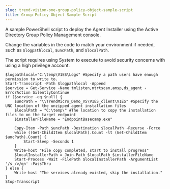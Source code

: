 ```yaml
---
slug: trend-vision-one-group-policy-object-sample-script
title: Group Policy Object Sample Script
---
```


A sample PowerShell script to deploy the Agent Installer using the Active Directory Group Policy Management console.

Change the variables in the code to match your environment if needed, such as `$logpathlocal`, `$uncPath`, and `$localPath`.

The script requires using System to execute to avoid security concerns with using a high privilege account.

``` codeblock
$logpathlocal="C:\temp\V1ES\Logs" #Specify a path users have enough permission to write to.
Start-Transcript -Path $logpathlocal -Append
$service = Get-Service -Name tmlisten,ntrtscan,amsp,ds_agent -ErrorAction SilentlyContinue
if ($service -eq $null) {
    $uncPath = "\\TrendMicro_Demo_VS\V1ES_client\V1ES" #Specify the UNC location of the unzipped agent installation files
    $localPath = "C:\temp\" #The location to copy the installation files to on the target endpoint 
    $installerFileName = "EndpointBasecamp.exe"

    Copy-Item -Path $uncPath -Destination $localPath -Recurse -Force
    while ((Get-ChildItem $localPath).Count -lt (Get-ChildItem $uncPath).Count) {
        Start-Sleep -Seconds 1
    }
    Write-host "File copy completed, start to install progress" 
    $localInstallerPath = Join-Path $localPath $installerFileName
    Start-Process -Wait -FilePath $localInstallerPath -ArgumentList '/s /v/qn' -PassThru
} else {
    Write-host "The services already existed, skip the installation." 
}
Stop-Transcript
```
